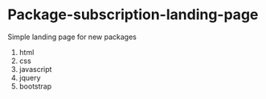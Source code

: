 # Package-subscription-landing-page
Simple landing page for new packages

1. html
2. css
3. javascript
4. jquery
5. bootstrap